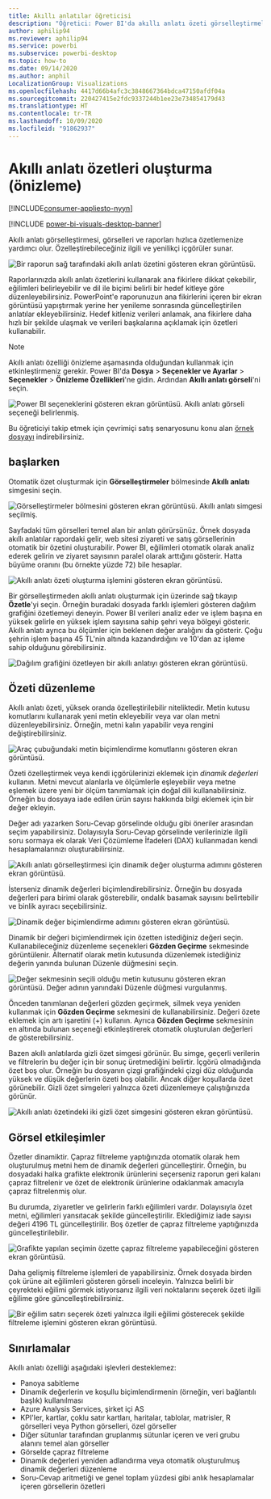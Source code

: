 ```yaml
---
title: Akıllı anlatılar öğreticisi
description: "Öğretici: Power BI'da akıllı anlatı özeti görselleştirmeleri oluşturma"
author: aphilip94
ms.reviewer: aphilip94
ms.service: powerbi
ms.subservice: powerbi-desktop
ms.topic: how-to
ms.date: 09/14/2020
ms.author: anphil
LocalizationGroup: Visualizations
ms.openlocfilehash: 4417d66b4afc3c3848667364bdca47150afdf04a
ms.sourcegitcommit: 220427415e2fdc9337244b1ee23e734854179d43
ms.translationtype: HT
ms.contentlocale: tr-TR
ms.lasthandoff: 10/09/2020
ms.locfileid: "91862937"
---
```

# <a name="create-smart-narrative-summaries-preview"></a>Akıllı anlatı özetleri oluşturma (önizleme)

[!INCLUDE[consumer-appliesto-nyyn](../includes/consumer-appliesto-nyyn.md)]    

[!INCLUDE [power-bi-visuals-desktop-banner](../includes/power-bi-visuals-desktop-banner.md)]

Akıllı anlatı görselleştirmesi, görselleri ve raporları hızlıca özetlemenize yardımcı olur. Özelleştirebileceğiniz ilgili ve yenilikçi içgörüler sunar.

![Bir raporun sağ tarafındaki akıllı anlatı özetini gösteren ekran görüntüsü.](media/power-bi-visualization-smart-narratives/1.png)

Raporlarınızda akıllı anlatı özetlerini kullanarak ana fikirlere dikkat çekebilir, eğilimleri belirleyebilir ve dil ile biçimi belirli bir hedef kitleye göre düzenleyebilirsiniz. PowerPoint'e raporunuzun ana fikirlerini içeren bir ekran görüntüsü yapıştırmak yerine her yenileme sonrasında güncelleştirilen anlatılar ekleyebilirsiniz. Hedef kitleniz verileri anlamak, ana fikirlere daha hızlı bir şekilde ulaşmak ve verileri başkalarına açıklamak için özetleri kullanabilir.

>[!NOTE]
> Akıllı anlatı özelliği önizleme aşamasında olduğundan kullanmak için etkinleştirmeniz gerekir. Power BI'da **Dosya** > **Seçenekler ve Ayarlar** > **Seçenekler** > **Önizleme Özellikleri**'ne gidin. Ardından **Akıllı anlatı görseli**'ni seçin.
>
>![Power BI seçeneklerini gösteren ekran görüntüsü. Akıllı anlatı görseli seçeneği belirlenmiş.](media/power-bi-visualization-smart-narratives/2.png)

Bu öğreticiyi takip etmek için çevrimiçi satış senaryosunu konu alan [örnek dosyayı](https://github.com/microsoft/powerbi-desktop-samples/blob/master/Monthly%20Desktop%20Blog%20Samples/2020/2020SU09%20Blog%20Demo%20-%20September.pbix) indirebilirsiniz.

## <a name="get-started"></a>başlarken 

Otomatik özet oluşturmak için **Görselleştirmeler** bölmesinde **Akıllı anlatı** simgesini seçin.

![Görselleştirmeler bölmesini gösteren ekran görüntüsü. Akıllı anlatı simgesi seçilmiş.](media/power-bi-visualization-smart-narratives/3.png)

Sayfadaki tüm görselleri temel alan bir anlatı görürsünüz. Örnek dosyada akıllı anlatılar rapordaki gelir, web sitesi ziyareti ve satış görsellerinin otomatik bir özetini oluşturabilir. Power BI, eğilimleri otomatik olarak analiz ederek gelirin ve ziyaret sayısının paralel olarak arttığını gösterir. Hatta büyüme oranını (bu örnekte yüzde 72) bile hesaplar.
 
![Akıllı anlatı özeti oluşturma işlemini gösteren ekran görüntüsü.](media/power-bi-visualization-smart-narratives/4.gif)
 
Bir görselleştirmeden akıllı anlatı oluşturmak için üzerinde sağ tıkayıp **Özetle**'yi seçin. Örneğin buradaki dosyada farklı işlemleri gösteren dağılım grafiğini özetlemeyi deneyin. Power BI verileri analiz eder ve işlem başına en yüksek gelirle en yüksek işlem sayısına sahip şehri veya bölgeyi gösterir. Akıllı anlatı ayrıca bu ölçümler için beklenen değer aralığını da gösterir. Çoğu şehrin işlem başına 45 TL'nin altında kazandırdığını ve 10'dan az işleme sahip olduğunu görebilirsiniz.
 
  
![Dağılım grafiğini özetleyen bir akıllı anlatıyı gösteren ekran görüntüsü.](media/power-bi-visualization-smart-narratives/5.gif)
 
## <a name="edit-the-summary"></a>Özeti düzenleme
 
Akıllı anlatı özeti, yüksek oranda özelleştirilebilir niteliktedir. Metin kutusu komutlarını kullanarak yeni metin ekleyebilir veya var olan metni düzenleyebilirsiniz. Örneğin, metni kalın yapabilir veya rengini değiştirebilirsiniz.
 
![Araç çubuğundaki metin biçimlendirme komutlarını gösteren ekran görüntüsü.](media/power-bi-visualization-smart-narratives/6.png)
  
Özeti özelleştirmek veya kendi içgörülerinizi eklemek için *dinamik değerleri* kullanın. Metni mevcut alanlarla ve ölçümlerle eşleyebilir veya metne eşlemek üzere yeni bir ölçüm tanımlamak için doğal dili kullanabilirsiniz. Örneğin bu dosyaya iade edilen ürün sayısı hakkında bilgi eklemek için bir değer ekleyin. 

Değer adı yazarken Soru-Cevap görselinde olduğu gibi öneriler arasından seçim yapabilirsiniz. Dolayısıyla Soru-Cevap görselinde verilerinizle ilgili soru sormaya ek olarak Veri Çözümleme İfadeleri (DAX) kullanmadan kendi hesaplamalarınızı oluşturabilirsiniz. 
  
![Akıllı anlatı görselleştirmesi için dinamik değer oluşturma adımını gösteren ekran görüntüsü.](media/power-bi-visualization-smart-narratives/7.gif)
  
İsterseniz dinamik değerleri biçimlendirebilirsiniz. Örneğin bu dosyada değerleri para birimi olarak gösterebilir, ondalık basamak sayısını belirtebilir ve binlik ayıracı seçebilirsiniz. 
   
![Dinamik değer biçimlendirme adımını gösteren ekran görüntüsü.](media/power-bi-visualization-smart-narratives/8.gif)
   
Dinamik bir değeri biçimlendirmek için özetten istediğiniz değeri seçin. Kullanabileceğiniz düzenleme seçenekleri **Gözden Geçirme** sekmesinde görüntülenir. Alternatif olarak metin kutusunda düzenlemek istediğiniz değerin yanında bulunan Düzenle düğmesini seçin. 
   
![Değer sekmesinin seçili olduğu metin kutusunu gösteren ekran görüntüsü. Değer adının yanındaki Düzenle düğmesi vurgulanmış.](media/power-bi-visualization-smart-narratives/9.png)
   
Önceden tanımlanan değerleri gözden geçirmek, silmek veya yeniden kullanmak için **Gözden Geçirme** sekmesini de kullanabilirsiniz. Değeri özete eklemek için artı işaretini (+) kullanın. Ayrıca **Gözden Geçirme** sekmesinin en altında bulunan seçeneği etkinleştirerek otomatik oluşturulan değerleri de gösterebilirsiniz.

Bazen akıllı anlatılarda gizli özet simgesi görünür. Bu simge, geçerli verilerin ve filtrelerin bu değer için bir sonuç üretmediğini belirtir. İçgörü olmadığında özet boş olur. Örneğin bu dosyanın çizgi grafiğindeki çizgi düz olduğunda yüksek ve düşük değerlerin özeti boş olabilir. Ancak diğer koşullarda özet görünebilir. Gizli özet simgeleri yalnızca özeti düzenlemeye çalıştığınızda görünür.


![Akıllı anlatı özetindeki iki gizli özet simgesini gösteren ekran görüntüsü.](media/power-bi-visualization-smart-narratives/10.png)
   
## <a name="visual-interactions"></a>Görsel etkileşimler
Özetler dinamiktir. Çapraz filtreleme yaptığınızda otomatik olarak hem oluşturulmuş metni hem de dinamik değerleri güncelleştirir. Örneğin, bu dosyadaki halka grafikte elektronik ürünlerini seçerseniz raporun geri kalanı çapraz filtrelenir ve özet de elektronik ürünlerine odaklanmak amacıyla çapraz filtrelenmiş olur.  

Bu durumda, ziyaretler ve gelirlerin farklı eğilimleri vardır. Dolayısıyla özet metni, eğilimleri yansıtacak şekilde güncelleştirilir. Eklediğimiz iade sayısı değeri 4196 TL güncelleştirilir. Boş özetler de çapraz filtreleme yaptığınızda güncelleştirilebilir.
   
![Grafikte yapılan seçimin özette çapraz filtreleme yapabileceğini gösteren ekran görüntüsü.](media/power-bi-visualization-smart-narratives/11.gif)
   
Daha gelişmiş filtreleme işlemleri de yapabilirsiniz. Örnek dosyada birden çok ürüne ait eğilimleri gösteren görseli inceleyin. Yalnızca belirli bir çeyrekteki eğilimi görmek istiyorsanız ilgili veri noktalarını seçerek özeti ilgili eğilime göre güncelleştirebilirsiniz.
   
![Bir eğilim satırı seçerek özeti yalnızca ilgili eğilimi gösterecek şekilde filtreleme işlemini gösteren ekran görüntüsü.](media/power-bi-visualization-smart-narratives/12.gif)
   
## <a name="limitations"></a>Sınırlamalar

Akıllı anlatı özelliği aşağıdaki işlevleri desteklemez:
- Panoya sabitleme 
- Dinamik değerlerin ve koşullu biçimlendirmenin (örneğin, veri bağlantılı başlık) kullanılması
- Azure Analysis Services, şirket içi AS
- KPI'ler, kartlar, çoklu satır kartları, haritalar, tablolar, matrisler, R görselleri veya Python görselleri, özel görseller 
- Diğer sütunlar tarafından gruplanmış sütunlar içeren ve veri grubu alanını temel alan görseller 
- Görselde çapraz filtreleme
- Dinamik değerleri yeniden adlandırma veya otomatik oluşturulmuş dinamik değerleri düzenleme
- Soru-Cevap aritmetiği ve genel toplam yüzdesi gibi anlık hesaplamalar içeren görsellerin özetleri 
   

